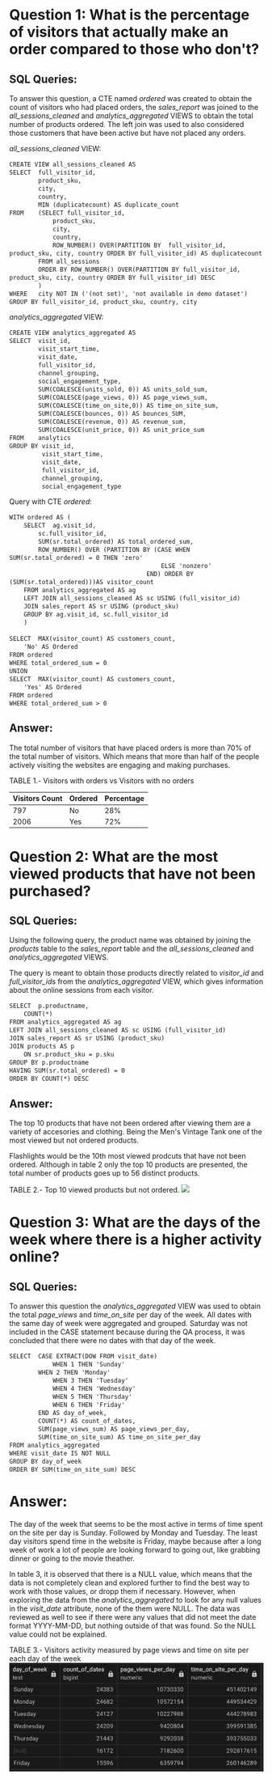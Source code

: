 # Question 1: What is the percentage of visitors that actually make an order compared to those who don't? 

## SQL Queries: 

To answer this question, a CTE named *ordered* was created to obtain the count of visitors who had placed orders, the *sales_report* was joined to the *all_sessions_cleaned* and *analytics_aggregated* VIEWS to obtain the total number of products ordered. The left join was used to also considered those customers that have been active but have not placed any orders.

*all_sessions_cleaned* VIEW: 
```
CREATE VIEW all_sessions_cleaned AS
SELECT	full_visitor_id,
		product_sku,
		city,
		country,
		MIN (duplicatecount) AS duplicate_count
FROM	(SELECT	full_visitor_id,
			product_sku, 
   			city, 
    		country, 
    		ROW_NUMBER() OVER(PARTITION BY	full_visitor_id, product_sku, city, country ORDER BY full_visitor_id) AS duplicatecount
   		FROM all_sessions
		ORDER BY ROW_NUMBER() OVER(PARTITION BY	full_visitor_id, product_sku, city, country ORDER BY full_visitor_id) DESC
		)
WHERE	city NOT IN ('(not set)', 'not available in demo dataset')
GROUP BY full_visitor_id, product_sku, country, city
```
*analytics_aggregated* VIEW:
```
CREATE VIEW analytics_aggregated AS
SELECT	visit_id,
		visit_start_time,
		visit_date,
		full_visitor_id,
		channel_grouping,
		social_engagement_type,
		SUM(COALESCE(units_sold, 0)) AS units_sold_sum,
		SUM(COALESCE(page_views, 0)) AS page_views_sum,
		SUM(COALESCE(time_on_site,0)) AS time_on_site_sum,
		SUM(COALESCE(bounces, 0)) AS bounces_SUM,
		SUM(COALESCE(revenue, 0)) AS revenue_sum,
		SUM(COALESCE(unit_price, 0)) AS unit_price_sum
FROM	analytics
GROUP BY visit_id,
		 visit_start_time,
		 visit_date,
		 full_visitor_id,
		 channel_grouping,
		 social_engagement_type
```
Query with CTE *ordered*:
```
WITH ordered AS (
	SELECT	ag.visit_id, 
		sc.full_visitor_id,  
		SUM(sr.total_ordered) AS total_ordered_sum,
		ROW_NUMBER() OVER (PARTITION BY (CASE WHEN SUM(sr.total_ordered) = 0 THEN 'zero'
                           		 	      ELSE 'nonzero'
                         		 	  END) ORDER BY (SUM(sr.total_ordered)))AS visitor_count
	FROM analytics_aggregated AS ag
	LEFT JOIN all_sessions_cleaned AS sc USING (full_visitor_id)
	JOIN sales_report AS sr USING (product_sku) 
	GROUP BY ag.visit_id, sc.full_visitor_id
	)

SELECT	MAX(visitor_count) AS customers_count,
	'No' AS Ordered
FROM ordered
WHERE total_ordered_sum = 0
UNION 
SELECT	MAX(visitor_count) AS customers_count,
	'Yes' AS Ordered
FROM ordered
WHERE total_ordered_sum > 0
```
## Answer: 

The total number of visitors that have placed orders is more than 70% of the total number of visitors. Which means that more than half of the people actively visiting the websites are engaging and making purchases.   

TABLE 1.- Visitors with orders  vs Visitors with no orders    

| Visitors Count |Ordered    | Percentage 
|:----------     |:----------|:----------|
| 797            | No        | 28%       |
| 2006           | Yes       | 72%       |




# Question 2: What are the most viewed products that have not been purchased?  

## SQL Queries:

Using the following query, the product name was obtained by joining the *products* table to the *sales_report* table and the *all_sessions_cleaned* and *analytics_aggregated* VIEWS. 

The query is meant to obtain those products directly related to *visitor_id* and *full_visitor_id*s from the *analytics_aggregated* VIEW, which gives information about the online sessions from each visitor. 

```
SELECT	p.productname,
	COUNT(*)
FROM analytics_aggregated AS ag
LEFT JOIN all_sessions_cleaned AS sc USING (full_visitor_id)
JOIN sales_report AS sr USING (product_sku) 
JOIN products AS p 
	ON sr.product_sku = p.sku
GROUP BY p.productname
HAVING SUM(sr.total_ordered) = 0
ORDER BY COUNT(*) DESC
```

## Answer:
The top 10 products that have not been ordered after viewing them are a variety of accesories and clothing. Being the Men's Vintage Tank one of the most viewed but not ordered products. 

Flashlights would be the 10th most viewed prodcuts that have not been ordered. Although in table 2 only the top 10 products are presented, the total number of products goes up to 56 distinct products. 

TABLE 2.- Top 10 viewed products but not ordered. 
![](Image)


# Question 3: What are the days of the week where there is a higher activity online? 

## SQL Queries:
To answer this question the *analytics_aggregated* VIEW was used to obtain the total *page_views* and *time_on_site* per day of the week. All dates with the same day of week were aggregated and grouped. Saturday was not included in the CASE statement because during the QA process, it was concluded that there were no dates with that day of the week. 

```
SELECT	CASE EXTRACT(DOW FROM visit_date)
     		WHEN 1 THEN 'Sunday'
   		WHEN 2 THEN 'Monday'
     		WHEN 3 THEN 'Tuesday'
     		WHEN 4 THEN 'Wednesday'
     		WHEN 5 THEN 'Thursday'
     		WHEN 6 THEN 'Friday'
   	 	END AS day_of_week,
		COUNT(*) AS count_of_dates,
		SUM(page_views_sum) AS page_views_per_day,
		SUM(time_on_site_sum) AS time_on_site_per_day
FROM analytics_aggregated
WHERE visit_date IS NOT NULL
GROUP BY day_of_week
ORDER BY SUM(time_on_site_sum) DESC
```

# Answer:
The day of the week that seems to be the most active in terms of time spent on the site per day is Sunday. Followed by Monday and Tuesday. The least day visitors spend time in the website is Friday, maybe because after a long week of work a lot of people are looking forward to going out, like grabbing dinner or going to the movie theather.

In table 3, it is observed that there is a NULL value, which means that the data is not completely clean and explored further to find the best way to work with those values, or dropp them if necessary. However, when exploring the data from the *analytics_aggregated* to look for any null values in the *visit_date* attribute, none of the them were NULL. The data was reviewed as well to see if there were any values that did not meet the date format YYYY-MM-DD, but nothing outside of that was found. So the NULL value could not be explained.  
  
TABLE 3.- Visitors activity measured by page views and time on site per each day of the week  
![](https://github.com/ElizaClapa/SQL-Project-LHL/blob/main/Pictures/Day%20of%20week%20with%20page%20views%20and%20time%20on%20site.png?raw=true)
